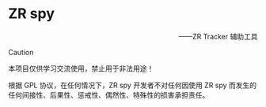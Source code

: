 # ZR spy

<p align="right">——ZR Tracker 辅助工具<p>

> [!CAUTION]
> 本项目仅供学习交流使用，禁止用于非法用途！
>
> 根据 GPL 协议，在任何情况下，ZR spy 开发者不对任何因使用 ZR spy 而发生的任何间接性、后果性、惩戒性、偶然性、特殊性的损害承担责任。
